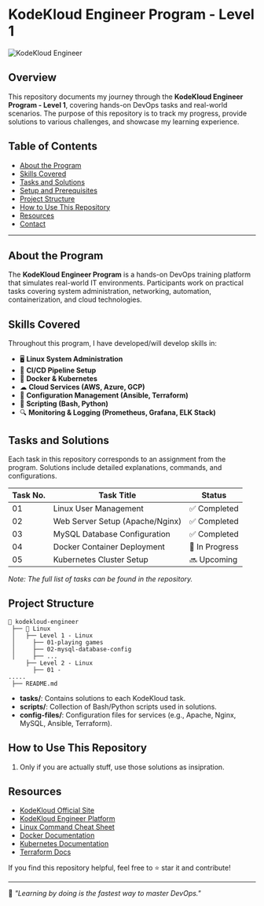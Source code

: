 # KodeKloud Engineer Program - Level 1

![KodeKloud Engineer](https://www.kodekloud.com/hs-fs/hubfs/KodeKloud%20Engineer%20Logo.png?width=600)

## Overview
This repository documents my journey through the **KodeKloud Engineer Program - Level 1**, covering hands-on DevOps tasks and real-world scenarios. The purpose of this repository is to track my progress, provide solutions to various challenges, and showcase my learning experience.

## Table of Contents
- [About the Program](#about-the-program)
- [Skills Covered](#skills-covered)
- [Tasks and Solutions](#tasks-and-solutions)
- [Setup and Prerequisites](#setup-and-prerequisites)
- [Project Structure](#project-structure)
- [How to Use This Repository](#how-to-use-this-repository)
- [Resources](#resources)
- [Contact](#contact)

---

## About the Program
The **KodeKloud Engineer Program** is a hands-on DevOps training platform that simulates real-world IT environments. Participants work on practical tasks covering system administration, networking, automation, containerization, and cloud technologies.

## Skills Covered
Throughout this program, I have developed/will develop skills in:

- 🖥 **Linux System Administration**
- 🔄 **CI/CD Pipeline Setup**
- 🐳 **Docker & Kubernetes**
- ☁ **Cloud Services (AWS, Azure, GCP)**
- 🔧 **Configuration Management (Ansible, Terraform)**
- 📜 **Scripting (Bash, Python)**
- 🔍 **Monitoring & Logging (Prometheus, Grafana, ELK Stack)**

## Tasks and Solutions
Each task in this repository corresponds to an assignment from the program. Solutions include detailed explanations, commands, and configurations.

| Task No. | Task Title | Status |
|----------|------------|---------|
| 01 | Linux User Management | ✅ Completed |
| 02 | Web Server Setup (Apache/Nginx) | ✅ Completed |
| 03 | MySQL Database Configuration | ✅ Completed |
| 04 | Docker Container Deployment | 🚧 In Progress |
| 05 | Kubernetes Cluster Setup | 🔜 Upcoming |

_Note: The full list of tasks can be found in the repository._


## Project Structure
```
📂 kodekloud-engineer
 ├── 📁 Linux
 │   ├── Level 1 - Linux
 │     ├── 01-playing games
 │     ├── 02-mysql-database-config
 │     ├── ...
     ├── Level 2 - Linux
       ├── 01 -
..... 
 ├── README.md
```
- **tasks/**: Contains solutions to each KodeKloud task.
- **scripts/**: Collection of Bash/Python scripts used in solutions.
- **config-files/**: Configuration files for services (e.g., Apache, Nginx, MySQL, Ansible, Terraform).

## How to Use This Repository
1. Only if you are actually stuff, use those solutions as insipration.

## Resources
- [KodeKloud Official Site](https://kodekloud.com/)
- [KodeKloud Engineer Platform](https://kodekloud.com/p/kodekloud-engineer)
- [Linux Command Cheat Sheet](https://cheatography.com/davechild/cheat-sheets/linux-command-line/)
- [Docker Documentation](https://docs.docker.com/)
- [Kubernetes Documentation](https://kubernetes.io/docs/)
- [Terraform Docs](https://www.terraform.io/docs/index.html)


If you find this repository helpful, feel free to ⭐ star it and contribute!

---
🚀 _"Learning by doing is the fastest way to master DevOps."_
